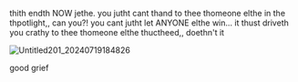 thith endth NOW jethe. you jutht cant thand to thee thomeone elthe in the thpotlight,, can you?! you cant jutht let ANYONE elthe win... it thust driveth you crathy to thee thomeone elthe thuctheed,, doethn't it

![Untitled201_20240719184826](https://github.com/user-attachments/assets/beb5178b-3645-4e64-ad89-3ed1d9c97a87)


good grief
